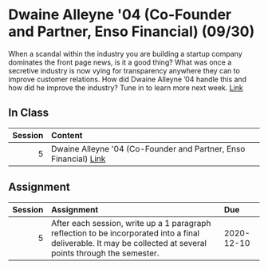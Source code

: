 Dwaine Alleyne '04 (Co-Founder and Partner, Enso Financial) (09/30)
============================

When a scandal within the industry you are building a startup company dominates the front page news, is it a good thing? What was once a secretive industry is now vying for transparency anywhere they can to improve customer relations. How did Dwaine Alleyne ’04 handle this and how did he improve the industry? Tune in to learn more next week. [Link](../../sessions/session5)

## In Class

|   Session | Content                                                                                                    |
|----------:|:-----------------------------------------------------------------------------------------------------------|
|         5 | Dwaine Alleyne '04 (Co-Founder and Partner, Enso Financial) [Link](https://www.screencast.com/t/7bSBMcLim) |


## Assignment

|   Session | Assignment                                                                                                                                                     | Due        |
|----------:|:---------------------------------------------------------------------------------------------------------------------------------------------------------------|:-----------|
|         5 | After each session, write up a 1 paragraph reflection to be incorporated into a final deliverable. It may be collected at several points through the semester. | 2020-12-10 |


